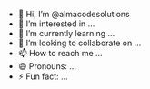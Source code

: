 - 👋 Hi, I’m @almacodesolutions
- 👀 I’m interested in ...
- 🌱 I’m currently learning ...
- 💞️ I’m looking to collaborate on ...
- 📫 How to reach me ...
- 😄 Pronouns: ...
- ⚡ Fun fact: ...

<!---
almacodesolutions/almacodesolutions is a ✨ special ✨ repository because its `README.md` (this file) appears on your GitHub profile.
You can click the Preview link to take a look at your changes.
--->
